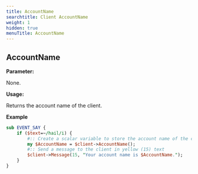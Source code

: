 ```yaml
---
title: AccountName
searchtitle: Client AccountName 
weight: 1
hidden: true
menuTitle: AccountName
---
```

## AccountName

**Parameter:**

None.

**Usage:**

Returns the account name of the client.

**Example**

```perl
sub EVENT_SAY {
    if ($text=~/hail/i) {
        #:: Create a scalar variable to store the account name of the client that triggered the event
        my $AccountName = $client->AccountName();
        #:: Send a message to the client in yellow (15) text
        $client->Message(15, "Your account name is $AccountName.");
    }
}
```